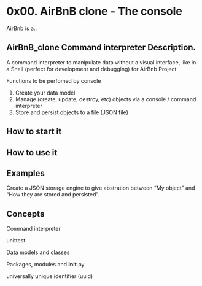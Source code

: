 # 0x00. AirBnB clone - The console
AirBnb is a..

## AirBnB_clone  Command interpreter Description.
A command interpreter to manipulate data without a visual interface, 
like in a Shell (perfect for development and debugging) for AirBnb Project

Functions to be perfomed by console
1. Create your data model
2. Manage (create, update, destroy, etc) objects via a console / command interpreter
3. Store and persist objects to a file (JSON file)

## How to start it
## How to use it
## Examples


Create a JSON storage engine to give abstration between “My object” and “How they
are stored and persisted”.

## Concepts
Command interpreter

unittest

Data models and classes

Packages, modules and __init__.py

universally unique identifier (uuid)